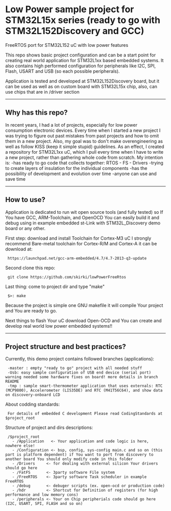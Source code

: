 Low Power sample project for STM32L15x series  (ready to go with STM32L152Discovery and GCC)
================

FreeRTOS port for STM32L152 uC with low power features

This repo shows basic project configuration and can be a start point for creating real world application for STM32L1xx based embedded systems.
It also contains high performed configuration for peripherals like I2C, SPI, Flash, USART and USB (so each possible peripherals).

Application is tested and developed at STM32L152Discovery board, but it can be used as well as on custom board with STM32L15x chip,
also, can use chips that are in /driver section

------------
Why has this repo?
------------
In recent years, I had a lot of projects, especially for low power consumption electronic devices. Every time when I started a new project I was trying to figure out past mistakes from past projects and how to omit them in a new project. Also, my goal was to don't make overengineering as well as follow KISS (keep it simple stupid) guidelines. 
As an effect, I created a repository for STM32L1xx uC, which I pull every time when I have to write a new project, rather than gathering whole code from scratch.
My intention is:
-has ready to go code that collects together: RTOS - FS - Drivers
-trying to create layers of insulation for the individual components
-has the possibility of development and evolution over time
-anyone can use and save time

------------
How to use?
------------
Application is dedicated to run wit open source tools (and fully tested) so If You have GCC, ARM-Toolchain, and OpenOCD You can easily build it and debug using in example embedded st-Link with STM32L_Discovery demo board or any other.

First step: download and install Toolchain for Cortex-M3 uC 
I strongly recommend Bare-metal toolchain for Cortex-R/M and Cortex-A it can be download at: 

     https://launchpad.net/gcc-arm-embedded/4.7/4.7-2013-q3-update

Second clone this repo:

     git clone https://github.com/skirki/lowPowerFreeRtos

Last thing:
come to project dir and type "make"

     $>: make

Because the project is simple one GNU makefile it will compile Your project and You are ready to go.

Next things to flash Your uC download Open-OCD and You can create and develop real world low power embedded systems!!

------------
Project structure and best practices?
------------

Currently, this demo project contains followed branches (applications):

     -master : empty "ready to go" project with all needed stuff 
     -Usb: easy sample configuration of USB end device (serial port) warning needed some hardware fixes on board! more details in branch README
     -tmp : sample smart-thermometer application that uses externals: RTC (MCP9800), Accelerometer (LIS35DE) and RTC (M41T56C64), and show data on discovery-onboard LCD

About codding standards:

     For details of embedded C development Please read CodingStandards at $project_root


Structure of project and dirs descriptions:

     /$project_root
       - /Application   <- Your application and code logic is here, nowhere else!
       - /Configuration <- bsp, config, sys-config main.c and so on (this part is platform dependent) if You want to port from discovery to another board You should only modify code in this folder
       - /Drivers     <- for dealing with external silicon Your drivers should go here
       - /FatFS       <- 3party software File system 
       - /FreeRTOS    <- 3party software Task scheduler in example FreeRTOS
       - /debug       <- debuger scripts (ex. open-ocd or production code)
       - /hdr         <- Shortcut for Definition of registers (for high performance and low memory cons)
       - /peripherals <- Your on Chip peripherials code should go here (I2C, USART, SPI, FLASH and so on)
       
